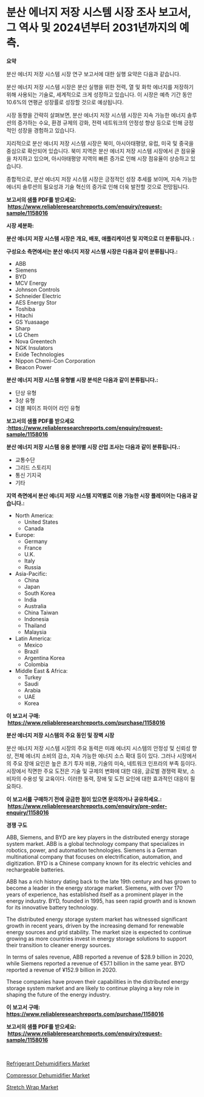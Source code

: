 <p><h1>분산 에너지 저장 시스템 시장 조사 보고서, 그 역사 및 2024년부터 2031년까지의 예측.</h1></p><p><strong>요약</strong></p>
<p><p>분산 에너지 저장 시스템 시장 연구 보고서에 대한 실행 요약은 다음과 같습니다.</p><p>분산 에너지 저장 시스템 시장은 분산 실행을 위한 전력, 열 및 화학 에너지를 저장하기 위해 사용되는 기술로, 세계적으로 크게 성장하고 있습니다. 이 시장은 예측 기간 동안 10.6%의 연평균 성장률로 성장할 것으로 예상됩니다.</p><p>시장 동향을 간략히 살펴보면, 분산 에너지 저장 시스템 시장은 지속 가능한 에너지 솔루션의 증가하는 수요, 환경 규제의 강화, 전력 네트워크의 안정성 향상 등으로 인해 긍정적인 성장을 경험하고 있습니다.</p><p>지리적으로 분산 에너지 저장 시스템 시장은 북미, 아시아태평양, 유럽, 미국 및 중국을 중심으로 확산되어 있습니다. 북미 지역은 분산 에너지 저장 시스템 시장에서 큰 점유율을 차지하고 있으며, 아시아태평양 지역의 빠른 증가로 인해 시장 점유율이 상승하고 있습니다.</p><p>종합적으로, 분산 에너지 저장 시스템 시장은 긍정적인 성장 추세를 보이며, 지속 가능한 에너지 솔루션의 필요성과 기술 혁신의 증가로 인해 더욱 발전할 것으로 전망됩니다.</p></p>
<p><strong>보고서의 샘플 PDF를 받으세요: &nbsp;<a href="https://www.reliableresearchreports.com/enquiry/request-sample/1158016">https://www.reliableresearchreports.com/enquiry/request-sample/1158016</a></strong></p>
<p><strong>시장 세분화:</strong></p>
<p><strong> 분산 에너지 저장 시스템 시장은 개요, 배포, 애플리케이션 및 지역으로 더 분류됩니다. :</strong></p>
<p><strong>구성요소 측면에서는 분산 에너지 저장 시스템 시장은 다음과 같이 분류됩니다.:</strong></p>
<p><ul><li>ABB</li><li>Siemens</li><li>BYD</li><li>MCV Energy</li><li>Johnson Controls</li><li>Schneider Electric</li><li>AES Energy Stor</li><li>Toshiba</li><li>Hitachi</li><li>GS Yuasaage</li><li>Sharp</li><li>LG Chem</li><li>Nova Greentech</li><li>NGK Insulators</li><li>Exide Technologies</li><li>Nippon Chemi-Con Corporation</li><li>Beacon Power</li></ul></p>
<p><strong> 분산 에너지 저장 시스템 유형별 시장 분석은 다음과 같이 분류됩니다.:</strong></p>
<p><ul><li>단상 유형</li><li>3상 유형</li><li>더블 페이즈 파이어 라인 유형</li></ul></p>
<p><strong>보고서의 샘플 PDF를 받으세요 :<a href="https://www.reliableresearchreports.com/enquiry/request-sample/1158016">https://www.reliableresearchreports.com/enquiry/request-sample/1158016</a></strong></p>
<p><strong> 분산 에너지 저장 시스템 응용 분야별 시장 산업 조사는 다음과 같이 분류됩니다.:</strong></p>
<p><ul><li>교통수단</li><li>그리드 스토리지</li><li>통신 기지국</li><li>기타</li></ul></p>
<p><strong>지역 측면에서 분산 에너지 저장 시스템 지역별로 이용 가능한 시장 플레이어는 다음과 같습니다.:</strong></p>
<p><ul>
    <li>
        North America:
        <ul>
            <li>United States</li>
            <li>Canada</li>
        </ul>
    </li>
    <li>
        Europe:
        <ul>
            <li>Germany</li>
            <li>France</li>
            <li>U.K.</li>
            <li>Italy</li>
            <li>Russia</li>
        </ul>
    </li>
    <li>
        Asia-Pacific:
        <ul>
            <li>China</li>
            <li>Japan</li>
            <li>South Korea</li>
            <li>India</li>
            <li>Australia</li>
            <li>China Taiwan</li>
            <li>Indonesia</li>
            <li>Thailand</li>
            <li>Malaysia</li>
        </ul>
    </li>
    <li>
        Latin America:
        <ul>
            <li>Mexico</li>
            <li>Brazil</li>
            <li>Argentina Korea</li>
            <li>Colombia</li>
        </ul>
    </li>
    <li>
        Middle East & Africa:
        <ul>
            <li>Turkey</li>
            <li>Saudi</li>
            <li>Arabia</li>
            <li>UAE</li>
            <li>Korea</li>
        </ul>
    </li>
    </ul></p>
<p><strong>이 보고서 구매: &nbsp;<a href="https://www.reliableresearchreports.com/purchase/1158016">https://www.reliableresearchreports.com/purchase/1158016</a></strong></p>
<p><strong>분산 에너지 저장 시스템의 주요 동인 및 장벽 시장</strong></p>
<p><p>분산 에너지 저장 시스템 시장의 주요 동력은 미래 에너지 시스템의 안정성 및 신뢰성 향상, 전체 에너지 소비의 감소, 지속 가능한 에너지 소스 확대 등이 있다. 그러나 시장에서의 주요 장애 요인은 높은 초기 투자 비용, 기술의 미숙, 네트워크 인프라의 부족 등이다. 시장에서 직면한 주요 도전은 기술 및 규제의 변화에 대한 대응, 글로벌 경쟁력 확보, 소비자의 수용성 및 교육이다. 이러한 동력, 장애 및 도전 요인에 대한 효과적인 대응이 필요하다.</p></p>
<p><strong>이 보고서를 구매하기 전에 궁금한 점이 있으면 문의하거나 공유하세요.: &nbsp;<a href="https://www.reliableresearchreports.com/enquiry/pre-order-enquiry/1158016">https://www.reliableresearchreports.com/enquiry/pre-order-enquiry/1158016</a></strong></p>
<p><strong>경쟁 구도</strong></p>
<p><p>ABB, Siemens, and BYD are key players in the distributed energy storage system market. ABB is a global technology company that specializes in robotics, power, and automation technologies. Siemens is a German multinational company that focuses on electrification, automation, and digitization. BYD is a Chinese company known for its electric vehicles and rechargeable batteries.</p><p>ABB has a rich history dating back to the late 19th century and has grown to become a leader in the energy storage market. Siemens, with over 170 years of experience, has established itself as a prominent player in the energy industry. BYD, founded in 1995, has seen rapid growth and is known for its innovative battery technology.</p><p>The distributed energy storage system market has witnessed significant growth in recent years, driven by the increasing demand for renewable energy sources and grid stability. The market size is expected to continue growing as more countries invest in energy storage solutions to support their transition to cleaner energy sources.</p><p>In terms of sales revenue, ABB reported a revenue of $28.9 billion in 2020, while Siemens reported a revenue of €57.1 billion in the same year. BYD reported a revenue of ¥152.9 billion in 2020.</p><p>These companies have proven their capabilities in the distributed energy storage system market and are likely to continue playing a key role in shaping the future of the energy industry.</p></p>
<p><strong>이 보고서 구매: &nbsp; <a href="https://www.reliableresearchreports.com/purchase/1158016">https://www.reliableresearchreports.com/purchase/1158016</a></strong></p>
<p><strong>보고서의 샘플 PDF를 받으세요: &nbsp;<a href="https://www.reliableresearchreports.com/enquiry/request-sample/1158016">https://www.reliableresearchreports.com/enquiry/request-sample/1158016</a></strong><strong></strong></p>
<p>&nbsp;</p>
<p><p><a href="https://view.publitas.com/reportprime-1/refrigerant-dehumidifiers-market-centers-on-aspects-such-as-market-growth-market-share-market-opportunity-and-projected-forecasts-spanning-from-2023-to-2030/">Refrigerant Dehumidifiers Market</a></p><p><a href="https://view.publitas.com/reportprime-1/compressor-dehumidifier-market-size-market-share-and-global-market-analysis-report-2023-2030/">Compressor Dehumidifier Market</a></p><p><a href="https://github.com/Sarissaschmalingtr6fz2739/Market-Research-Report-List-1/blob/main/stretch-wrap-market.md">Stretch Wrap Market</a></p></p>